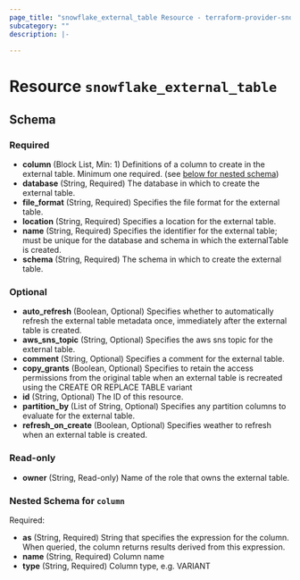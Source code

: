 ```yaml
---
page_title: "snowflake_external_table Resource - terraform-provider-snowflake"
subcategory: ""
description: |-
  
---
```


# Resource `snowflake_external_table`





## Schema

### Required

- **column** (Block List, Min: 1) Definitions of a column to create in the external table. Minimum one required. (see [below for nested schema](#nestedblock--column))
- **database** (String, Required) The database in which to create the external table.
- **file_format** (String, Required) Specifies the file format for the external table.
- **location** (String, Required) Specifies a location for the external table.
- **name** (String, Required) Specifies the identifier for the external table; must be unique for the database and schema in which the externalTable is created.
- **schema** (String, Required) The schema in which to create the external table.

### Optional

- **auto_refresh** (Boolean, Optional) Specifies whether to automatically refresh the external table metadata once, immediately after the external table is created.
- **aws_sns_topic** (String, Optional) Specifies the aws sns topic for the external table.
- **comment** (String, Optional) Specifies a comment for the external table.
- **copy_grants** (Boolean, Optional) Specifies to retain the access permissions from the original table when an external table is recreated using the CREATE OR REPLACE TABLE variant
- **id** (String, Optional) The ID of this resource.
- **partition_by** (List of String, Optional) Specifies any partition columns to evaluate for the external table.
- **refresh_on_create** (Boolean, Optional) Specifies weather to refresh when an external table is created.

### Read-only

- **owner** (String, Read-only) Name of the role that owns the external table.

<a id="nestedblock--column"></a>
### Nested Schema for `column`

Required:

- **as** (String, Required) String that specifies the expression for the column. When queried, the column returns results derived from this expression.
- **name** (String, Required) Column name
- **type** (String, Required) Column type, e.g. VARIANT


